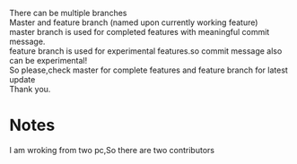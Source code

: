 There can be multiple branches<br/>
Master and feature branch (named upon currently working feature)<br/>
master branch is used for completed features with meaningful commit message.<br/>
feature branch is used for experimental features.so commit message also can be experimental!<br/>
So please,check master for complete features and feature branch for latest update<br/>
Thank you.
# Notes
I am wroking from two pc,So there are two contributors

